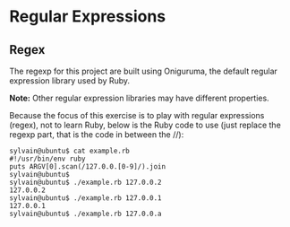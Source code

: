 # Regular Expressions
## Regex
The regexp for this project are built using Oniguruma, the default regular expression library used by Ruby.

**Note:** Other regular expression libraries may have different properties.

Because the focus of this exercise is to play with regular expressions (regex), not to learn Ruby, below is the Ruby code to use (just replace the regexp part, that is the code in between the //):

```
sylvain@ubuntu$ cat example.rb
#!/usr/bin/env ruby
puts ARGV[0].scan(/127.0.0.[0-9]/).join
sylvain@ubuntu$
sylvain@ubuntu$ ./example.rb 127.0.0.2
127.0.0.2
sylvain@ubuntu$ ./example.rb 127.0.0.1
127.0.0.1
sylvain@ubuntu$ ./example.rb 127.0.0.a
```
